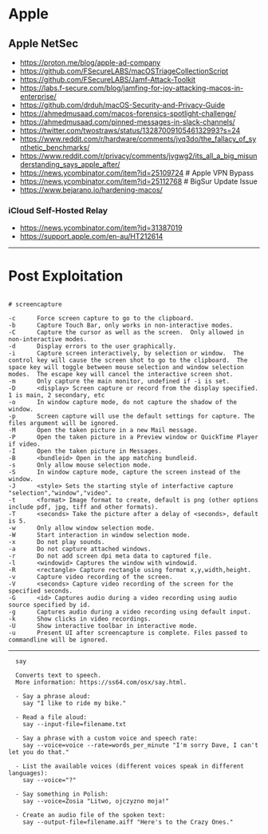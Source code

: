 # Apple

## Apple NetSec

* <https://proton.me/blog/apple-ad-company>
* <https://github.com/FSecureLABS/macOSTriageCollectionScript>
* <https://github.com/FSecureLABS/Jamf-Attack-Toolkit>
* <https://labs.f-secure.com/blog/jamfing-for-joy-attacking-macos-in-enterprise/>
* <https://github.com/drduh/macOS-Security-and-Privacy-Guide>
* <https://ahmedmusaad.com/macos-forensics-spotlight-challenge/>
* <https://ahmedmusaad.com/pinned-messages-in-slack-channels/>
* <https://twitter.com/twostraws/status/1328700910546132993?s=24>
* <https://www.reddit.com/r/hardware/comments/jvq3do/the_fallacy_of_synthetic_benchmarks/>
* <https://www.reddit.com/r/privacy/comments/jvgwg2/its_all_a_big_misunderstanding_says_apple_after/>
* <https://news.ycombinator.com/item?id=25109724> # Apple VPN Bypass
* <https://news.ycombinator.com/item?id=25112768> # BigSur Update Issue
* <https://www.bejarano.io/hardening-macos/>

### iCloud Self-Hosted Relay

* <https://news.ycombinator.com/item?id=31387019>
* <https://support.apple.com/en-au/HT212614>

-----

# Post Exploitation

```

# screencapture

-c      Force screen capture to go to the clipboard.
-b      Capture Touch Bar, only works in non-interactive modes.
-C      Capture the cursor as well as the screen.  Only allowed in non-interactive modes.
-d      Display errors to the user graphically.
-i      Capture screen interactively, by selection or window.  The control key will cause the screen shot to go to the clipboard.  The
space key will toggle between mouse selection and window selection modes.  The escape key will cancel the interactive screen shot.
-m      Only capture the main monitor, undefined if -i is set.
-D      <display> Screen capture or record from the display specified. 1 is main, 2 secondary, etc
-o      In window capture mode, do not capture the shadow of the window.
-p      Screen capture will use the default settings for capture. The files argument will be ignored.
-M      Open the taken picture in a new Mail message.
-P      Open the taken picture in a Preview window or QuickTime Player if video.
-I      Open the taken picture in Messages.
-B      <bundleid> Open in the app matching bundleid.
-s      Only allow mouse selection mode.
-S      In window capture mode, capture the screen instead of the window.
-J      <style> Sets the starting style of interfactive capture "selection","window","video".
-t      <format> Image format to create, default is png (other options include pdf, jpg, tiff and other formats).
-T      <seconds> Take the picture after a delay of <seconds>, default is 5.
-w      Only allow window selection mode.
-W      Start interaction in window selection mode.
-x      Do not play sounds.
-a      Do not capture attached windows.
-r      Do not add screen dpi meta data to captured file.
-l      <windowid> Captures the window with windowid.
-R      <rectangle> Capture rectangle using format x,y,width,height.
-v      Capture video recording of the screen.
-V      <seconds> Capture video recording of the screen for the specified seconds.
-G      <id> Captures audio during a video recording using audio source specified by id.
-g      Captures audio during a video recording using default input.
-k      Show clicks in video recordings.
-U      Show interactive toolbar in interactive mode.
-u      Present UI after screencapture is complete. Files passed to commandline will be ignored.
```

-----

```
  say

  Converts text to speech.
  More information: https://ss64.com/osx/say.html.

  - Say a phrase aloud:
    say "I like to ride my bike."

  - Read a file aloud:
    say --input-file=filename.txt

  - Say a phrase with a custom voice and speech rate:
    say --voice=voice --rate=words_per_minute "I'm sorry Dave, I can't let you do that."

  - List the available voices (different voices speak in different languages):
    say --voice="?"

  - Say something in Polish:
    say --voice=Zosia "Litwo, ojczyzno moja!"

  - Create an audio file of the spoken text:
    say --output-file=filename.aiff "Here's to the Crazy Ones."
```
